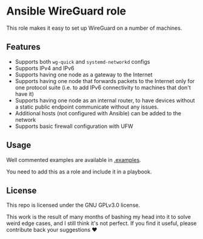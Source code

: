 # Ansible WireGuard role

This role makes it easy to set up WireGuard on a number of machines.

## Features

- Supports both `wg-quick` and `systemd-networkd` configs
- Supports IPv4 and IPv6
- Supports having one node as a gateway to the Internet
- Supports having one node that forwards packets to the Internet only for one
  protocol suite (i.e. to add IPv6 connectivity to machines that don't have it)
- Supports having one node as an internal router, to have devices without a
  static public endpoint communicate without any issues.
- Additional hosts (not configured with Ansible) can be added to the network
- Supports basic firewall configuration with UFW


## Usage

Well commented examples are available in [.examples](.examples).

You need to add this as a role and include it in a playbook.


## License

This repo is licensed under the GNU GPLv3.0 license.

This work is the result of many months of bashing my head into it to solve
weird edge cases, and I still think it's not perfect. If you find it useful,
please contribute back your suggestions ♥
